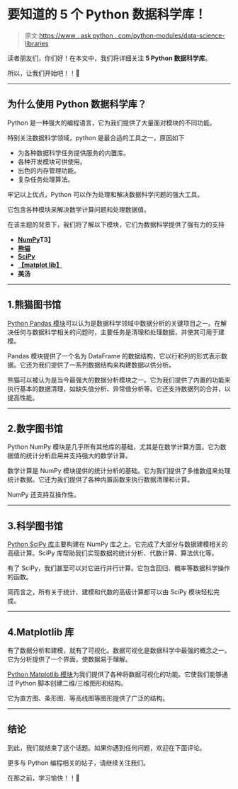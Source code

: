 # 要知道的 5 个 Python 数据科学库！

> 原文:[https://www . ask python . com/python-modules/data-science-libraries](https://www.askpython.com/python-modules/data-science-libraries)

读者朋友们，你们好！在本文中，我们将详细关注 **5 Python 数据科学库**。

所以，让我们开始吧！！🙂

* * *

## 为什么使用 **Python 数据科学库**？

Python 是一种强大的编程语言，它为我们提供了大量面对模块的不同功能。

特别关注数据科学领域，python 是最合适的工具之一，原因如下

*   为各种数据科学任务提供服务的内置库。
*   各种开发模块可供使用。
*   出色的内存管理功能。
*   复杂任务处理算法。

牢记以上优点，Python 可以作为处理和解决数据科学问题的强大工具。

它包含各种模块来解决数学计算问题和处理数据值。

在该主题的背景下，我们将了解以下模块，它们为数据科学提供了强有力的支持

*   **[NumPy](https://www.askpython.com/python-modules/numpy/python-numpy-arrays)T3】**
*   **[熊猫](https://www.askpython.com/python-modules/pandas/python-pandas-module-tutorial)**
*   **[SciPy](https://www.askpython.com/python-modules/python-scipy)**
*   **[【matplot lib】](https://www.askpython.com/python-modules/matplotlib/python-matplotlib)**
*   **美汤**

* * *

## 1.熊猫图书馆

[Python Pandas 模块](https://www.askpython.com/python-modules/pandas/python-pandas-module-tutorial)可以认为是数据科学领域中数据分析的关键项目之一。在解决任何与数据科学相关的问题时，主要任务是清理和处理数据，并使其可用于建模。

Pandas 模块提供了一个名为 DataFrame 的数据结构，它以行和列的形式表示数据。它还为我们提供了一系列数据结构来构建数据以供分析。

熊猫可以被认为是当今最强大的数据分析模块之一。它为我们提供了内置的功能来执行基本的数据清理，如缺失值分析、异常值分析等。它还支持数据列的合并，以提高性能。

* * *

## 2.数字图书馆

Python NumPy 模块是几乎所有其他库的基础，尤其是在数学计算方面。它为数据值的统计分析启用并支持强大的数学计算。

数学计算是 NumPy 模块提供的统计分析的基础。它为我们提供了多维数组来处理统计数据。它还为我们提供了各种内置函数来执行数据清理和计算。

NumPy 还支持互操作性。

* * *

## 3.科学图书馆

[Python SciPy 库](https://www.askpython.com/python-modules/python-scipy)主要构建在 NumPy 库之上。它完成了大部分与数据建模相关的高级计算。SciPy 库帮助我们实现数据的统计分析、代数计算、算法优化等。

有了 SciPy，我们甚至可以对它进行并行计算。它包含回归、概率等数据科学操作的函数。

简而言之，所有关于统计、建模和代数的高级计算都可以由 SciPy 模块轻松完成。

* * *

## 4.Matplotlib 库

有了数据分析和建模，就有了可视化。数据可视化是数据科学中最强的概念之一。它为分析提供了一个界面，使数据易于理解。

[Python Matplotlib 模块](https://www.askpython.com/python-modules/matplotlib/python-matplotlib)为我们提供了各种将数据可视化的功能。它使我们能够通过 Python 脚本创建二维/三维图形和结构。

它为直方图、条形图、等高线图等图形提供了广泛的结构。

* * *

## 结论

到此，我们就结束了这个话题。如果你遇到任何问题，欢迎在下面评论。

更多与 Python 编程相关的帖子，请继续关注我们。

在那之前，学习愉快！！🙂